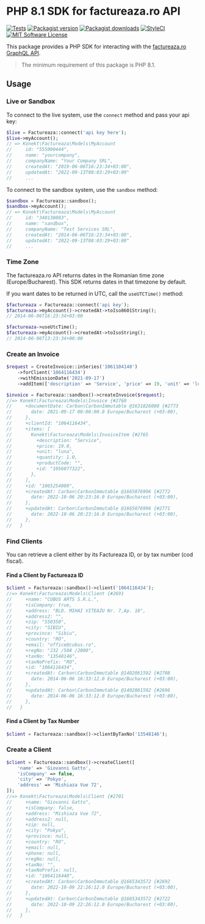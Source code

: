 # PHP 8.1 SDK for factureaza.ro API

[![Tests](https://img.shields.io/github/workflow/status/artkonekt/factureaza-sdk/tests/master?style=flat-square)](https://github.com/artkonekt/factureaza-sdk/actions?query=workflow%3Atests)
[![Packagist version](https://img.shields.io/packagist/v/konekt/factureaza-sdk.svg?style=flat-square)](https://packagist.org/packages/konekt/factureaza-sdk)
[![Packagist downloads](https://img.shields.io/packagist/dt/konekt/factureaza-sdk.svg?style=flat-square)](https://packagist.org/packages/konekt/factureaza-sdk)
[![StyleCI](https://styleci.io/repos/537435324/shield?branch=master)](https://styleci.io/repos/537435324)
[![MIT Software License](https://img.shields.io/badge/license-MIT-blue.svg?style=flat-square)](LICENSE.md)

This package provides a PHP SDK for interacting with the [factureaza.ro GraphQL API](https://factureaza.ro/documentatie-api).

> The minimum requirement of this package is PHP 8.1.

## Usage

### Live or Sandbox

To connect to the live system, use the `connect` method and pass your api key:

```php
$live = Factureaza::connect('api key here');
$live->myAccount();
// => Konekt\Factureaza\Models\MyAccount
//     id: "555000444",
//     name: "yourcompany",
//     companyName: "Your Company SRL",
//     createdAt: "2019-06-06T16:23:34+03:00",
//     updatedAt: "2022-09-13T08:03:29+03:00"
//     ...
```

To connect to the sandbox system, use the `sandbox` method:

```php
$sandbox = Factureaza::sandbox();
$sandbox->myAccount();
// => Konekt\Factureaza\Models\MyAccount
//     id: "340138083",
//     name: "sandbox",
//     companyName: "Test Services SRL",
//     createdAt: "2014-06-06T16:23:34+03:00",
//     updatedAt: "2022-09-13T08:03:29+03:00"
//     ...
```

### Time Zone

The factureaza.ro API returns dates in the Romanian time zone (Europe/Bucharest).
This SDK returns dates in that timezone by default.

If you want dates to be returned in UTC, call the `useUTCTime()` method:

```php
$factureaza = Factureaza::connect('api key');
$factureaza->myAccount()->createdAt->toIso8601String();
// 2014-06-06T16:23:34+03:00

$factureaza->useUtcTime();
$factureaza->myAccount()->createdAt->toIsoString();
// 2014-06-06T13:23:34+00:00
```

### Create an Invoice

```php
$request = CreateInvoice::inSeries('1061104148')
    ->forClient('1064116434')
    ->withEmissionDate('2021-09-17')
    ->addItem(['description' => 'Service', 'price' => 19, 'unit' => 'luna', 'productCode' => '']);

$invoice = Factureaza::sandbox()->createInvoice($request);
//=> Konekt\Factureaza\Models\Invoice {#2760
//     +documentDate: Carbon\CarbonImmutable @1631826000 {#2773
//       date: 2021-09-17 00:00:00.0 Europe/Bucharest (+03:00),
//     },
//     +clientId: "1064116434",
//     +items: [
//       Konekt\Factureaza\Models\InvoiceItem {#2765
//         +description: "Service",
//         +price: 19.0,
//         +unit: "luna",
//         +quantity: 1.0,
//         +productCode: "",
//         +id: "1056077322",
//       },
//     ],
//     +id: "1065254080",
//     +createdAt: Carbon\CarbonImmutable @1665076996 {#2772
//       date: 2022-10-06 20:23:16.0 Europe/Bucharest (+03:00),
//     },
//     +updatedAt: Carbon\CarbonImmutable @1665076996 {#2771
//       date: 2022-10-06 20:23:16.0 Europe/Bucharest (+03:00),
//     },
//   }
```

### Find Clients

You can retrieve a client either by its Factureaza ID, or by tax number (cod fiscal).

#### Find a Client by Factureaza ID

```php
$client = Factureaza::sandbox()->client('1064116434');
//=> Konekt\Factureaza\Models\Client {#2691
//     +name: "CUBUS ARTS S.R.L.",
//     +isCompany: true,
//     +address: "BLD. MIHAI VITEAZU Nr. 7,Ap. 18",
//     +address2: "",
//     +zip: "550350",
//     +city: "SIBIU",
//     +province: "Sibiu",
//     +country: "RO",
//     +email: "office@cubus.ro",
//     +regNo: "J32 /508 /2000",
//     +taxNo: "13548146",
//     +taxNoPrefix: "RO",
//     +id: "1064116434",
//     +createdAt: Carbon\CarbonImmutable @1402061592 {#2708
//       date: 2014-06-06 16:33:12.0 Europe/Bucharest (+03:00),
//     },
//     +updatedAt: Carbon\CarbonImmutable @1402061592 {#2696
//       date: 2014-06-06 16:33:12.0 Europe/Bucharest (+03:00),
//     },
//   }
```

#### Find a Client by Tax Number

```php
$client = Factureaza::sandbox()->clientByTaxNo('13548146');
```

### Create a Client

```php
$client = Factureaza::sandbox()->createClient([
    'name' => 'Giovanni Gatto',
    'isCompany' => false,
    'city' => 'Pokyo',
    'address' => 'Mishiaza Vue 72',
]);
//=> Konekt\Factureaza\Models\Client {#2701
//     +name: "Giovanni Gatto",
//     +isCompany: false,
//     +address: "Mishiaza Vue 72",
//     +address2: null,
//     +zip: null,
//     +city: "Pokyo",
//     +province: null,
//     +country: "RO",
//     +email: null,
//     +phone: null,
//     +regNo: null,
//     +taxNo: "",
//     +taxNoPrefix: null,
//     +id: "1064116440",
//     +createdAt: Carbon\CarbonImmutable @1665343572 {#2692
//       date: 2022-10-09 22:26:12.0 Europe/Bucharest (+03:00),
//     },
//     +updatedAt: Carbon\CarbonImmutable @1665343572 {#2722
//       date: 2022-10-09 22:26:12.0 Europe/Bucharest (+03:00),
//     },
//   }
```
